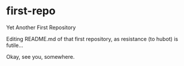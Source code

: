 first-repo
==========

Yet Another First Repository

Editing README.md of that first repository, as resistance (to hubot) is futile...

Okay, see you, somewhere.
